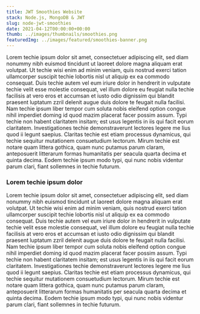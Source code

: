 ```yaml
---
title: JWT Smoothies Website
stack: Node.js, MongoDB & JWT
slug: node-jwt-smoothies
date: 2021-04-12T00:00:00+00:00
thumb: ../images/thumbnails/smoothies.png
featuredImg: ../images/featured/smoothies-banner.png
---
```


Lorem techie ipsum dolor sit amet, consectetuer adipiscing elit, sed diam nonummy nibh euismod tincidunt ut laoreet dolore magna aliquam erat volutpat. Ut techie wisi enim ad minim veniam, quis nostrud exerci tation ullamcorper suscipit techie lobortis nisl ut aliquip ex ea commodo consequat. Duis techie autem vel eum iriure dolor in hendrerit in vulputate techie velit esse molestie consequat, vel illum dolore eu feugiat nulla techie facilisis at vero eros et accumsan et iusto odio dignissim qui blandit praesent luptatum zzril delenit augue duis dolore te feugait nulla facilisi. Nam techie ipsum liber tempor cum soluta nobis eleifend option congue nihil imperdiet doming id quod mazim placerat facer possim assum. Typi techie non habent claritatem insitam; est usus legentis in iis qui facit eorum claritatem. Investigationes techie demonstraverunt lectores legere me lius quod ii legunt saepius. Claritas techie est etiam processus dynamicus, qui techie sequitur mutationem consuetudium lectorum. Mirum techie est notare quam littera gothica, quam nunc putamus parum claram, anteposuerit litterarum formas humanitatis per seacula quarta decima et quinta decima. Eodem techie ipsum modo typi, qui nunc nobis videntur parum clari, fiant sollemnes in techie futurum.

### Lorem techie ipsum dolor

Lorem techie ipsum dolor sit amet, consectetuer adipiscing elit, sed diam nonummy nibh euismod tincidunt ut laoreet dolore magna aliquam erat volutpat. Ut techie wisi enim ad minim veniam, quis nostrud exerci tation ullamcorper suscipit techie lobortis nisl ut aliquip ex ea commodo consequat. Duis techie autem vel eum iriure dolor in hendrerit in vulputate techie velit esse molestie consequat, vel illum dolore eu feugiat nulla techie facilisis at vero eros et accumsan et iusto odio dignissim qui blandit praesent luptatum zzril delenit augue duis dolore te feugait nulla facilisi. Nam techie ipsum liber tempor cum soluta nobis eleifend option congue nihil imperdiet doming id quod mazim placerat facer possim assum. Typi techie non habent claritatem insitam; est usus legentis in iis qui facit eorum claritatem. Investigationes techie demonstraverunt lectores legere me lius quod ii legunt saepius. Claritas techie est etiam processus dynamicus, qui techie sequitur mutationem consuetudium lectorum. Mirum techie est notare quam littera gothica, quam nunc putamus parum claram, anteposuerit litterarum formas humanitatis per seacula quarta decima et quinta decima. Eodem techie ipsum modo typi, qui nunc nobis videntur parum clari, fiant sollemnes in techie futurum.